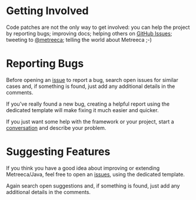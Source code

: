 # Getting Involved

Code patches are not the only way to get involved: you can help the project by reporting bugs; improving docs; helping
others on [GitHub Issues](issues); tweeting to [@metreeca](https://twitter.com/metreeca); telling the world about
Metreeca ;-)

# Reporting Bugs

Before opening an [issue](https://github.com/metreeca/java/issues) to report a bug, search open issues for similar cases
and, if something is found, just add any additional details in the comments.

If you've really found a new bug, creating a helpful report using the dedicated template will make fixing it much easier
and quicker.

If you just want some help with the framework or your project, start
a [conversation](https://github.com/metreeca/java/discussions) and describe your problem.

# Suggesting Features

If you think you have a good idea about improving or extending Metreeca/Java, feel free to open
an [issues](https://github.com/metreeca/java/issues), using the dedicated template.

Again search open suggestions and, if something is found, just add any additional details in the comments.
